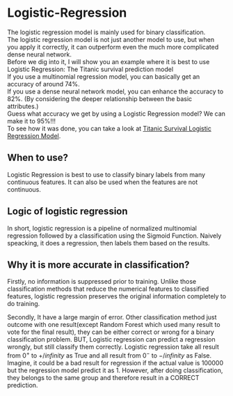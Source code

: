 # Logistic-Regression

The logistic regression model is mainly used for binary classification. <br>
The logistic regression model is not just another model to use, but when you apply it correctly, it can outperform even the much more complicated dense neural network. <br>
Before we dig into it, I will show you an example where it is best to use Logistic Regression: The Titanic survival prediction model <br>
If you use a multinomial regression model, you can basically get an accuracy of around 74%. <br>
If you use a dense neural network model, you can enhance the accuracy to 82%. (By considering the deeper relationship between the basic attributes.) <br>
Guess what accuracy we get by using a Logistic Regression model? We can make it to 95%!!! <br>
To see how it was done, you can take a look at [Titanic Survival Logistic Regression Model](https://github.com/ChernXi/Logistic-Regression/blob/e77cb08ead4a2f091c353d5fb0c33aa84f85ea42/Titanic%20Survival%20Logistic%20Regression%20Model.ipynb). <br>

## When to use?
Logistic Regression is best to use to classify binary labels from many continuous features. It can also be used when the features are not continuous.

## Logic of logistic regression
In short, logistic regression is a pipeline of normalized multinomial regression followed by a classification using the Sigmoid Function.
Naively speacking, it does a regression, then labels them based on the results.

## Why it is more accurate in classification?
Firstly, no information is suppressed prior to training.
Unlike those classification methods that reduce the numerical features to classified features, logistic regression preserves the original information completely to do training.<br>

Secondly, It have a large margin of error.
Other classification method just outcome with one result(except Random Forest which used many result to vote for the final result), they can be either correct or wrong for a binary classification problem. BUT, Logistic regression can predict a regression wrongly, but still classify them correctly.
Logistic regression take all result from $0^+$ to $+/infinity$ as True and all result from $0^-$ to $-/infinity$ as False.
Imagine, it could be a bad result for regression if the actual value is 100000 but the regression model predict it as 1.
However, after doing classification, they belongs to the same group and therefore result in a CORRECT prediction.<br>



